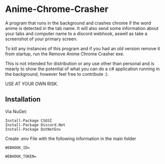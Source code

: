# Anime-Chrome-Crasher
A program that runs in the background and crashes chrome if the word anime is detected in the tab name. It will also send some information about your tabs and computer name to a discord webhook, aswell as take a screenshot of your primary screen.


To kill any instances of this program and if you had an old version remove it from startup, run the Remove Anime Chrome Crasher exe.


This is not intended for distribution or any use other than personal and is mearly to show the potential of what you can do a c# application running in the background, however feel free to contribute :).

USE AT YOUR OWN RISK.

## Installation
Via NuGet:

```
Install-Package CSGSI
Install-Package Discord.Net
Install-Package DotNetEnv
```
Create .env File with the following information in the main folder
```
WEBHOOK_ID=

WEBHOOK_TOKEN=
```
